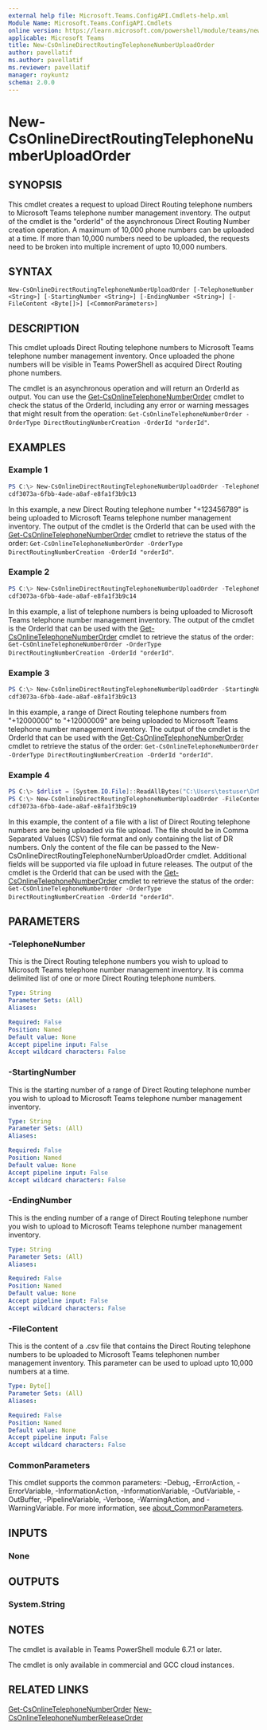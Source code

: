 ```yaml
---
external help file: Microsoft.Teams.ConfigAPI.Cmdlets-help.xml
Module Name: Microsoft.Teams.ConfigAPI.Cmdlets
online version: https://learn.microsoft.com/powershell/module/teams/new-csonlinedirectroutingtelephonenumberuploadorder
applicable: Microsoft Teams
title: New-CsOnlineDirectRoutingTelephoneNumberUploadOrder
author: pavellatif
ms.author: pavellatif
ms.reviewer: pavellatif
manager: roykuntz
schema: 2.0.0
---
```


# New-CsOnlineDirectRoutingTelephoneNumberUploadOrder

## SYNOPSIS
This cmdlet creates a request to upload Direct Routing telephone numbers to Microsoft Teams telephone number management inventory. The output of the cmdlet is the "orderId" of the asynchronous Direct Routing Number creation operation. A maximum of 10,000 phone numbers can be uploaded at a time. If more than 10,000 numbers need to be uploaded, the requests need to be broken into multiple increment of upto 10,000 numbers. 

## SYNTAX

```
New-CsOnlineDirectRoutingTelephoneNumberUploadOrder [-TelephoneNumber <String>] [-StartingNumber <String>] [-EndingNumber <String>] [-FileContent <Byte[]>] [<CommonParameters>]
```

## DESCRIPTION
This cmdlet uploads Direct Routing telephone numbers to Microsoft Teams telephone number management inventory. Once uploaded the phone numbers will be visible in Teams PowerShell as acquired Direct Routing phone numbers.

The cmdlet is an asynchronous operation and will return an OrderId as output. You can use the [Get-CsOnlineTelephoneNumberOrder](https://learn.microsoft.com/powershell/module/teams/get-csonlinetelephonenumberorder) cmdlet to check the status of the OrderId, including any error or warning messages that might result from the operation: `Get-CsOnlineTelephoneNumberOrder -OrderType DirectRoutingNumberCreation -OrderId "orderId"`.

## EXAMPLES

### Example 1
```powershell
PS C:\> New-CsOnlineDirectRoutingTelephoneNumberUploadOrder -TelephoneNumber "+123456789"
cdf3073a-6fbb-4ade-a8af-e8fa1f3b9c13
```

In this example, a new Direct Routing telephone number "+123456789" is being uploaded to Microsoft Teams telephone number management inventory. The output of the cmdlet is the OrderId that can be used with the [Get-CsOnlineTelephoneNumberOrder](https://learn.microsoft.com/powershell/module/teams/get-csonlinetelephonenumberorder) cmdlet to retrieve the status of the order: `Get-CsOnlineTelephoneNumberOrder -OrderType DirectRoutingNumberCreation -OrderId "orderId"`.

### Example 2
```powershell
PS C:\> New-CsOnlineDirectRoutingTelephoneNumberUploadOrder -TelephoneNumber "+123456789,+134567890,+145678901"
cdf3073a-6fbb-4ade-a8af-e8fa1f3b9c14
```

In this example, a list of telephone numbers is being uploaded to Microsoft Teams telephone number management inventory. The output of the cmdlet is the OrderId that can be used with the [Get-CsOnlineTelephoneNumberOrder](https://learn.microsoft.com/powershell/module/teams/get-csonlinetelephonenumberorder) cmdlet to retrieve the status of the order: `Get-CsOnlineTelephoneNumberOrder -OrderType DirectRoutingNumberCreation -OrderId "orderId"`.

### Example 3
```powershell
PS C:\> New-CsOnlineDirectRoutingTelephoneNumberUploadOrder -StartingNumber "+12000000" -EndingNumber "+12000009"
cdf3073a-6fbb-4ade-a8af-e8fa1f3b9c13
```

In this example, a range of Direct Routing telephone numbers from "+12000000" to "+12000009" are being uploaded to Microsoft Teams telephone number management inventory. The output of the cmdlet is the OrderId that can be used with the [Get-CsOnlineTelephoneNumberOrder](https://learn.microsoft.com/powershell/module/teams/get-csonlinetelephonenumberorder) cmdlet to retrieve the status of the order: `Get-CsOnlineTelephoneNumberOrder -OrderType DirectRoutingNumberCreation -OrderId "orderId"`.

### Example 4
```powershell
PS C:\> $drlist = [System.IO.File]::ReadAllBytes("C:\Users\testuser\DrNumber.csv")
PS C:\> New-CsOnlineDirectRoutingTelephoneNumberUploadOrder -FileContent $drlist
cdf3073a-6fbb-4ade-a8af-e8fa1f3b9c19
```

In this example, the content of a file with a list of Direct Routing telephone numbers are being uploaded via file upload. The file should be in Comma Separated Values (CSV) file format and only containing the list of DR numbers. Only the content of the file can be passed to the New-CsOnlineDirectRoutingTelephoneNumberUploadOrder cmdlet. Additional fields will be supported via file upload in future releases. The output of the cmdlet is the OrderId that can be used with the [Get-CsOnlineTelephoneNumberOrder](https://learn.microsoft.com/powershell/module/teams/get-csonlinetelephonenumberorder) cmdlet to retrieve the status of the order: `Get-CsOnlineTelephoneNumberOrder -OrderType DirectRoutingNumberCreation -OrderId "orderId"`.

## PARAMETERS

### -TelephoneNumber
This is the Direct Routing telephone numbers you wish to upload to Microsoft Teams telephone number management inventory. It is comma delimited list of one or more Direct Routing telephone numbers.

```yaml
Type: String
Parameter Sets: (All)
Aliases:

Required: False
Position: Named
Default value: None
Accept pipeline input: False
Accept wildcard characters: False
```

### -StartingNumber
This is the starting number of a range of Direct Routing telephone number you wish to upload to Microsoft Teams telephone number management inventory.

```yaml
Type: String
Parameter Sets: (All)
Aliases:

Required: False
Position: Named
Default value: None
Accept pipeline input: False
Accept wildcard characters: False
```

### -EndingNumber
This is the ending number of a range of Direct Routing telephone number you wish to upload to Microsoft Teams telephone number management inventory. 

```yaml
Type: String
Parameter Sets: (All)
Aliases:

Required: False
Position: Named
Default value: None
Accept pipeline input: False
Accept wildcard characters: False
```

### -FileContent
This is the content of a .csv file that contains the Direct Routing telephone numbers to be uploaded to Microsoft Teams telephonen number management inventory. This parameter can be used to upload upto 10,000 numbers at a time. 

```yaml
Type: Byte[]
Parameter Sets: (All)
Aliases:

Required: False
Position: Named
Default value: None
Accept pipeline input: False
Accept wildcard characters: False
```

### CommonParameters
This cmdlet supports the common parameters: -Debug, -ErrorAction, -ErrorVariable, -InformationAction, -InformationVariable, -OutVariable, -OutBuffer, -PipelineVariable, -Verbose, -WarningAction, and -WarningVariable. For more information, see [about_CommonParameters](http://go.microsoft.com/fwlink/?LinkID=113216).

## INPUTS

### None

## OUTPUTS

### System.String

## NOTES
The cmdlet is available in Teams PowerShell module 6.7.1 or later.

The cmdlet is only available in commercial and GCC cloud instances.

## RELATED LINKS
[Get-CsOnlineTelephoneNumberOrder](https://learn.microsoft.com/powershell/module/teams/get-csonlinetelephonenumberorder)
[New-CsOnlineTelephoneNumberReleaseOrder](https://learn.microsoft.com/powershell/module/teams/New-csonlinetelephonenumberreleaseorder)